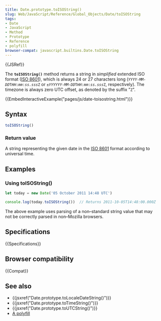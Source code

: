 ```yaml
---
title: Date.prototype.toISOString()
slug: Web/JavaScript/Reference/Global_Objects/Date/toISOString
tags:
- Date
- JavaScript
- Method
- Prototype
- Reference
- polyfill
browser-compat: javascript.builtins.Date.toISOString
---
```

{{JSRef}}

The **`toISOString()`** method returns a string in *simplified* extended ISO
format ([ISO 8601](https://en.wikipedia.org/wiki/ISO\_8601)), which is always 24
or 27 characters long
(<code><var>YYYY</var>-<var>MM</var>-<var>DD</var>T<var>HH</var>:<var>mm</var>:<var>ss.sss</var>Z</code>
or <code><var>±</var><var>YYYYYY</var>-<var>MM</var>-<var>DD</var>T<var>HH</var>:<var>mm</var>:<var>ss.sss</var>Z</code>,
respectively). The timezone is always zero UTC offset, as denoted by the suffix
"`Z`".

{{EmbedInteractiveExample("pages/js/date-toisostring.html")}}

## Syntax

```js
toISOString()
```

### Return value

A string representing the given date in the
[ISO 8601](https://en.wikipedia.org/wiki/ISO\_8601) format according to universal
time.

## Examples

### Using toISOString()

```js
let today = new Date('05 October 2011 14:48 UTC')

console.log(today.toISOString())  // Returns 2011-10-05T14:48:00.000Z
```

The above example uses parsing of a non–standard string value that may not be
correctly parsed in non–Mozilla browsers.

## Specifications

{{Specifications}}

## Browser compatibility

{{Compat}}

## See also

*   {{jsxref("Date.prototype.toLocaleDateString()")}}
*   {{jsxref("Date.prototype.toTimeString()")}}
*   {{jsxref("Date.prototype.toUTCString()")}}
*   [A polyfill](https://github.com/behnammodi/polyfill/blob/master/date.polyfill.js)
